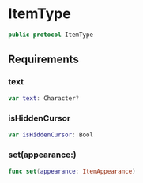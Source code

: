 # ItemType

``` swift
public protocol ItemType 
```

## Requirements

### text

``` swift
var text: Character? 
```

### isHiddenCursor

``` swift
var isHiddenCursor: Bool 
```

### set(appearance:​)

``` swift
func set(appearance: ItemAppearance)
```
